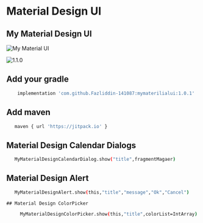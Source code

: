 # Material Design UI 

## My Material Design UI 

![My Material UI](https://img.shields.io/appveyor/build/Fazliddin-141087/mymaterialui)

![1.1.0](https://img.shields.io/github/pipenv/locked/dependency-version/Fazliddin-141087/mymaterialui/dev/uz.mobiler.mymaterialdesignui)

## Add your gradle

```bash
    implementation 'com.github.Fazliddin-141087:mymaterilialui:1.0.1'
 ```
## Add maven

```bash
   maven { url 'https://jitpack.io' } 
```
## Material Design Calendar Dialogs 

```bash
   MyMaterialDesignCalendarDialog.show("title",fragmentMagaer) 
 ```
 ## Material Design Alert
 
 ```bash
    MyMaterialDesignAlert.show(this,"title","message","Ok","Cancel")
 ```
    
    ## Material Design ColorPicker
    
 ```bash
      MyMaterialDesignColorPicker.show(this,"title",colorList=IntArray)
  ```
